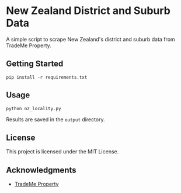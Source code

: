 # New Zealand District and Suburb Data

A simple script to scrape New Zealand's district and suburb data from TradeMe Property.

## Getting Started

```
pip install -r requirements.txt
```

## Usage

``` 
python nz_locality.py
```

Results are saved in the ```output``` directory.

## License

This project is licensed under the MIT License.

## Acknowledgments

* [TradeMe Property](https://www.trademe.co.nz/property)
